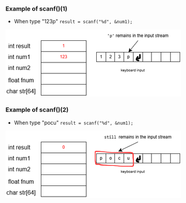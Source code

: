 ### Example of scanf()(1)
- When type "123p"
`result = scanf("%d", &num1);`
  
!['scanf()'](./scanf().png)
 


### Example of scanf()(2)
- When type "pocu"
`result = scanf("%d", &num1);`
  
!['scanf()2'](./scanf()2.png)